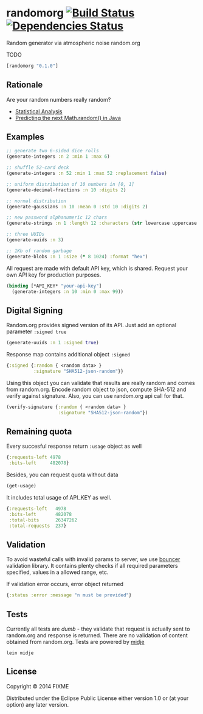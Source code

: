 # randomorg [![Build Status](https://api.travis-ci.org/mishadoff/randomorg.png)](https://travis-ci.org/mishadoff/randomorg) [![Dependencies Status](http://jarkeeper.com/mishadoff/randomorg/status.png)](http://jarkeeper.com/mishadoff/randomorg)

Random generator via atmospheric noise random.org

TODO
``` clojure
[randomorg "0.1.0"]
```

## Rationale

Are your random numbers really random? 

- [Statistical Analysis](http://www.random.org/analysis/)
- [Predicting the next Math.random() in Java](http://franklinta.com/2014/08/31/predicting-the-next-math-random-in-java/)

## Examples

``` clojure
;; generate two 6-sided dice rolls
(generate-integers :n 2 :min 1 :max 6)

;; shuffle 52-card deck
(generate-integers :n 52 :min 1 :max 52 :replacement false)

;; uniform distribution of 10 numbers in [0, 1]
(generate-decimal-fractions :n 10 :digits 2)

;; normal distribution
(generate-gaussians :n 10 :mean 0 :std 10 :digits 2)

;; new password alphanumeric 12 chars
(generate-strings :n 1 :length 12 :characters (str lowercase uppercase digits))

;; three UUIDs
(generate-uuids :n 3)

;; 1Kb of random garbage
(generate-blobs :n 1 :size (* 8 1024) :format "hex")
```

All request are made with default API key, which is shared.
Request your own API key for production purposes.

``` clojure
(binding [*API_KEY* "your-api-key"]
  (generate-integers :n 10 :min 0 :max 99))
```

## Digital Signing

Random.org provides signed version of its API.
Just add an optional parameter `:signed true`

``` clojure
(generate-uuids :n 1 :signed true)
```

Response map contains additional object `:signed`

``` clojure
{:signed {:random { <random data> }
          :signature "SHA512-json-random"}}
```

Using this object you can validate that results are really random and comes from random.org. Encode random object to json, compute SHA-512 and verify against signature. Also, you can use random.org api call for that.

``` clojure
(verify-signature {:random { <random data> }
                   :signature "SHA512-json-random"})
```

## Remaining quota

Every succesful response return `:usage` object as well

``` clojure
{:requests-left 4978
 :bits-left     482078}
```

Besides, you can request quota without data

``` clojure
(get-usage)
```

It includes total usage of API_KEY as well.

``` clojure
{:requests-left   4978
 :bits-left       482078
 :total-bits      26347262
 :total-requests  237}
```

## Validation

To avoid wasteful calls with invalid params to server, we use [bouncer](https://github.com/leonardoborges/bouncer) validation library. It contains plenty checks if all required parameters specified, values in a allowed range, etc.

If validation error occurs, error object returned

``` clojure
{:status :error :message "n must be provided"}
```

## Tests

Currently all tests are *dumb* - they validate that request is actually sent to random.org and response is returned.
There are no validation of content obtained from random.org. Tests are powered by [midje](https://github.com/marick/Midje)

`lein midje`

## License

Copyright © 2014 FIXME

Distributed under the Eclipse Public License either version 1.0 or (at your option) any later version.
